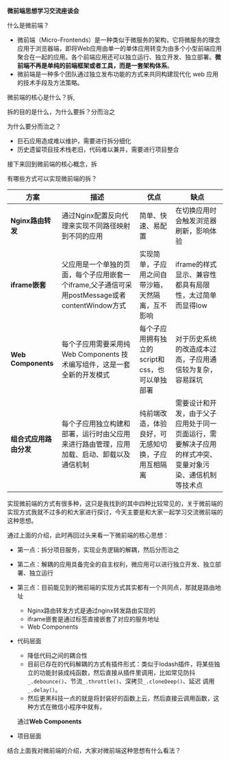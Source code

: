 **微前端思想学习交流座谈会**

什么是微前端？

- 微前端（Micro-Frontends）是一种类似于微服务的架构，它将微服务的理念应用于浏览器端，即将Web应用由单一的单体应用转变为由多个小型前端应用聚合在一起的应用。各个前端应用还可以独立运行、独立开发、独立部署。**微前端不再是单纯的前端框架或者工具，而是一套架构体系**。
- 微前端是一种多个团队通过独立发布功能的方式来共同构建现代化 web 应用的技术手段及方法策略。

微前端的核心是什么？拆,

拆的目的是什么，为什么要拆？分而治之

为什么要分而治之？

- 巨石应用造成难以维护，需要进行拆分细化
- 历史遗留项目技术栈老旧，代码难以兼并，需要进行项目整合

接下来回到微前端的核心概念，拆

有哪些方式可以实现微前端的拆？

| 方案                   | 描述                                                         | 优点                                               | 缺点                                                         |
| ---------------------- | ------------------------------------------------------------ | -------------------------------------------------- | ------------------------------------------------------------ |
| **Nginx路由转发**      | 通过Nginx配置反向代理来实现不同路径映射到不同的应用          | 简单、快速、易配置                                 | 在切换应用时会触发浏览器刷新，影响体验                       |
| **iframe嵌套**         | 父应用是一个单独的页面，每个子应用嵌套一个iframe,父子通信可采用postMessage或者contentWindow方式 | 实现简单，子应用之间自带沙箱，天然隔离，互不影响   | iframe的样式显示、兼容性都具有局限性，太过简单而显得low      |
| **Web Components**     | 每个子应用需要采用纯Web Components 技术编写组件，这是一套全新的开发模式 | 每个子应用拥有独立的script和css，也可以单独部署    | 对于历史系统的改造成本过高，子应用通信较为复杂，容易踩坑     |
| **组合式应用路由分发** | 每个子应用独立构建和部署，运行时由父应用来进行路由管理，应用加载、启动、卸载以及通信机制 | 纯前端改造，体验良好，可无感知切换，子应用互相隔离 | 需要设计和开发，由于父子应用处于同一页面运行，需要解决子应用的样式冲突、变量对象污染、通信机制等技术点 |

实现微前端的方式有很多种，这只是我找到的其中四种比较常见的，关于微前端的实现方式我就不过多的和大家进行探讨，今天主要是和大家一起学习交流微前端的这种思想。



通过上面的介绍，此时再回过头来看一下微前端的核心思想：

- 第一点：拆分项目服务，实现业务逻辑的解耦，然后分而治之
- 第二点：解耦的应用具备完全的自主权利，微应用可以进行独立开发、独立部署、独立运行
- 第三点：目前能见到的微前端的实现方式其实都有一个共同点，那就是路由地址
  - Nginx路由转发方式是通过nginx转发路由实现的
  - iframe嵌套是通过标签直接嵌套了对应的服务地址
  - Web Components

- 代码层面

  - 降低代码之间的耦合性
  - 目前已存在的代码解耦的方式有插件形式：类似于lodash插件，将某些独立的功能封装成纯函数，然后直接从插件里调用，比如常见防抖`_.debounce()`、节流`_.throttle()`、深拷贝`_.cloneDeep()`、延迟 调用`_.delay()`。
  - 然后更黑科技一点的就是将封装好的函数上云，然后直接云调用函数，这种方式在微信小程序中就有，

  通过**Web Components**

- 项目层面

结合上面我对微前端的介绍，大家对微前端这种思想有什么看法？